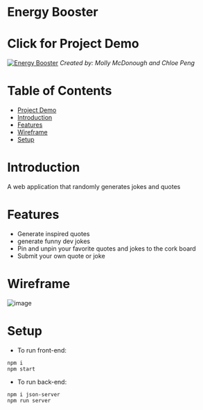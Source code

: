 # Energy Booster

#   Click for Project Demo 
[![Energy Booster](https://user-images.githubusercontent.com/61214246/172256711-e528fead-743b-4519-ad65-442070bb1809.png)](https://www.youtube.com/watch?v=3Yupjl9KATE&t=19s&ab_channel=ChloePeng)
*Created by: Molly McDonough and Chloe Peng* 

# Table of Contents 
*   [Project Demo](#click-for-project-demo)
*   [Introduction](#introduction)
*   [Features](#features)
*   [Wireframe](#wireframe)
*   [Setup](#setup)

#   Introduction
A web application that randomly generates jokes and quotes

#   Features 
- Generate inspired quotes
- generate funny dev jokes
- Pin and unpin your favorite quotes and jokes to the cork board
- Submit your own quote or joke

#   Wireframe 
![image](https://user-images.githubusercontent.com/61214246/172075916-61ef871e-1dd7-4e22-9a9b-13cc2808ecfc.png)



#   Setup
- To run front-end:
```
npm i
npm start
```

- To run back-end:
```
npm i json-server
npm run server
```
